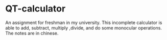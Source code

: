 # QT-calculator
An assignment for freshman in my university. 
This incomplete calculator is able to add, subtract, multiply ,divide, and do some monocular operations.
The notes are in chinese.

